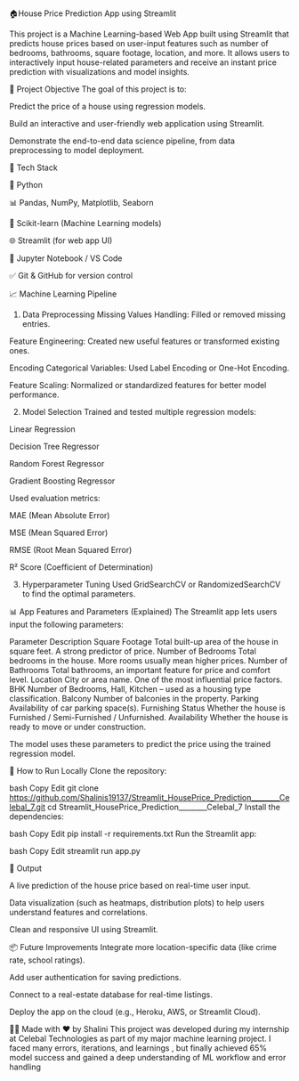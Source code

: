 🏠House Price Prediction App using Streamlit


This project is a Machine Learning-based Web App built using Streamlit that predicts house prices based on user-input features such as number of bedrooms, bathrooms, square footage, location, and more. It allows users to interactively input house-related parameters and receive an instant price prediction with visualizations and model insights.






📌 Project Objective
The goal of this project is to:


Predict the price of a house using regression models.

Build an interactive and user-friendly web application using Streamlit.

Demonstrate the end-to-end data science pipeline, from data preprocessing to model deployment.







🧠 Tech Stack

🐍 Python

📊 Pandas, NumPy, Matplotlib, Seaborn

🤖 Scikit-learn (Machine Learning models)

🌐 Streamlit (for web app UI)

📁 Jupyter Notebook / VS Code

✅ Git & GitHub for version control
















📈 Machine Learning Pipeline

1. Data Preprocessing
Missing Values Handling: Filled or removed missing entries.

Feature Engineering: Created new useful features or transformed existing ones.

Encoding Categorical Variables: Used Label Encoding or One-Hot Encoding.

Feature Scaling: Normalized or standardized features for better model performance.

2. Model Selection
Trained and tested multiple regression models:

Linear Regression

Decision Tree Regressor

Random Forest Regressor

Gradient Boosting Regressor

Used evaluation metrics:

MAE (Mean Absolute Error)

MSE (Mean Squared Error)

RMSE (Root Mean Squared Error)

R² Score (Coefficient of Determination)

3. Hyperparameter Tuning
Used GridSearchCV or RandomizedSearchCV to find the optimal parameters.









📊 App Features and Parameters (Explained)
The Streamlit app lets users input the following parameters:

Parameter	Description
Square Footage	Total built-up area of the house in square feet. A strong predictor of price.
Number of Bedrooms	Total bedrooms in the house. More rooms usually mean higher prices.
Number of Bathrooms	Total bathrooms, an important feature for price and comfort level.
Location	City or area name. One of the most influential price factors.
BHK	Number of Bedrooms, Hall, Kitchen – used as a housing type classification.
Balcony	Number of balconies in the property.
Parking	Availability of car parking space(s).
Furnishing Status	Whether the house is Furnished / Semi-Furnished / Unfurnished.
Availability	Whether the house is ready to move or under construction.

The model uses these parameters to predict the price using the trained regression model.









🎯 How to Run Locally
Clone the repository:

bash
Copy
Edit
git clone https://github.com/Shalinis19137/Streamlit_HousePrice_Prediction________Celebal_7.git
cd Streamlit_HousePrice_Prediction________Celebal_7
Install the dependencies:

bash
Copy
Edit
pip install -r requirements.txt
Run the Streamlit app:

bash
Copy
Edit
streamlit run app.py









📌 Output




A live prediction of the house price based on real-time user input.

Data visualization (such as heatmaps, distribution plots) to help users understand features and correlations.

Clean and responsive UI using Streamlit.













📦 Future Improvements
Integrate more location-specific data (like crime rate, school ratings).

Add user authentication for saving predictions.

Connect to a real-estate database for real-time listings.

Deploy the app on the cloud (e.g., Heroku, AWS, or Streamlit Cloud).









🧑‍💻 Made with ❤️ by Shalini
This project was developed during my internship at Celebal Technologies as part of my major machine learning project. I faced many errors, iterations, and learnings , but finally achieved 65% model success and gained a deep understanding of ML workflow and error handling
